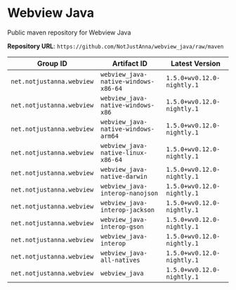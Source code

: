# Webview Java

Public maven repository for Webview Java

**Repository URL**: `https://github.com/NotJustAnna/webview_java/raw/maven`

| Group ID | Artifact ID | Latest Version |
| --- | --- | --- |
| `net.notjustanna.webview` | `webview_java-native-windows-x86-64` | `1.5.0+wv0.12.0-nightly.1` |
| `net.notjustanna.webview` | `webview_java-native-windows-x86` | `1.5.0+wv0.12.0-nightly.1` |
| `net.notjustanna.webview` | `webview_java-native-windows-arm64` | `1.5.0+wv0.12.0-nightly.1` |
| `net.notjustanna.webview` | `webview_java-native-linux-x86-64` | `1.5.0+wv0.12.0-nightly.1` |
| `net.notjustanna.webview` | `webview_java-native-darwin` | `1.5.0+wv0.12.0-nightly.1` |
| `net.notjustanna.webview` | `webview_java-interop-nanojson` | `1.5.0+wv0.12.0-nightly.1` |
| `net.notjustanna.webview` | `webview_java-interop-jackson` | `1.5.0+wv0.12.0-nightly.1` |
| `net.notjustanna.webview` | `webview_java-interop-gson` | `1.5.0+wv0.12.0-nightly.1` |
| `net.notjustanna.webview` | `webview_java-interop` | `1.5.0+wv0.12.0-nightly.1` |
| `net.notjustanna.webview` | `webview_java-all-natives` | `1.5.0+wv0.12.0-nightly.1` |
| `net.notjustanna.webview` | `webview_java` | `1.5.0+wv0.12.0-nightly.1` |